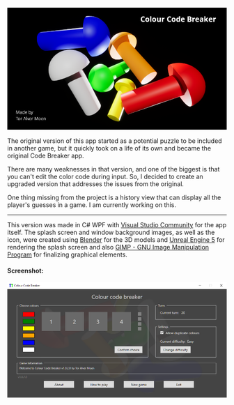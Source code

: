 ![Colour Code Breaker](ColourCodeBreaker/SplashScreen.png)

The original version of this app started as a potential puzzle to be included in another game, but it quickly took on a life of its own and became the original Code Breaker app.

There are many weaknesses in that version, and one of the biggest is that you can't edit the color code during input. So, I decided to create an upgraded version that addresses the issues from the original.

One thing missing from the project is a history view that can display all the player's guesses in a game. I am currently working on this.



---

This version was made in C# WPF with [Visual Studio Community](https://visualstudio.microsoft.com/) for the app itself. The splash screen and window background images, as well as the icon, were created using [Blender](https://www.blender.org/) for the 3D models and [Unreal Engine 5](https://www.unrealengine.com/) for rendering the splash screen and also [GIMP - GNU Image Manipulation Program](https://www.gimp.org) for finalizing graphical elements.

#### Screenshot:
![screenshot](doc/screenshot.png)
